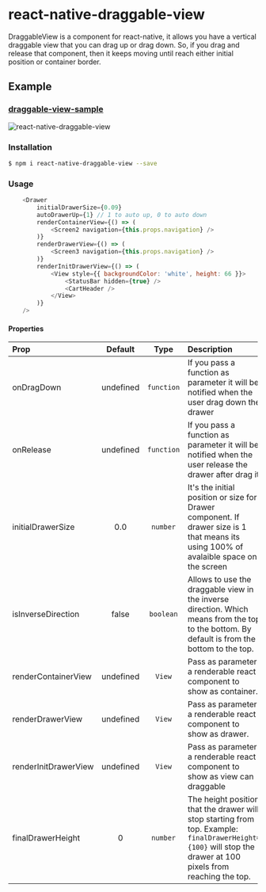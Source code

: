 # react-native-draggable-view

DraggableView is a component for react-native, it allows you have a vertical draggable view that you can drag up or drag down. So, if you drag and release that component, then it keeps moving until reach  either initial position or container border.

## Example
### [draggable-view-sample](https://github.com/yaraht17/react-native-draggable-view/tree/master/example/CartView)

![react-native-draggable-view](https://media.giphy.com/media/BA1ucRPKMNM9q/giphy.gif)

### Installation

```bash
$ npm i react-native-draggable-view --save
```

### Usage
```javascript
    <Drawer
        initialDrawerSize={0.09}
        autoDrawerUp={1} // 1 to auto up, 0 to auto down
        renderContainerView={() => (
            <Screen2 navigation={this.props.navigation} />
        )}
        renderDrawerView={() => (
            <Screen3 navigation={this.props.navigation} />
        )}
        renderInitDrawerView={() => (
            <View style={{ backgroundColor: 'white', height: 66 }}>
                <StatusBar hidden={true} />
                <CartHeader />
            </View>
        )}
    />
```

#### Properties

| Prop  | Default  | Type | Description |
| :------------ |:---------------:| :---------------:| :-----|
| onDragDown | undefined | `function` | If you pass a function as parameter it will be notified when the user drag down the drawer  |
| onRelease | undefined | `function` | If you pass a function as parameter it will be notified when the user release the drawer after drag it |
| initialDrawerSize | 0.0 | `number` | It's the initial position or size for Drawer component. If  drawer size is 1 that means its using 100% of avalaible space on the screen |
| isInverseDirection | false | `boolean` | Allows to use the draggable view in the inverse direction. Which means from the top to the bottom. By default is from the bottom to the top. |
| renderContainerView | undefined | `View` | Pass as parameter a renderable react component to show as container. |
| renderDrawerView | undefined | `View` | Pass as parameter a renderable react component to show as drawer. |
|renderInitDrawerView| undefined | `View` | Pass as parameter a renderable react component to show as view can draggable |
|finalDrawerHeight| 0 | `number` | The height position that the drawer will stop starting from top. Example: `finalDrawerHeight={100}` will stop the drawer at 100 pixels from reaching the top. |

